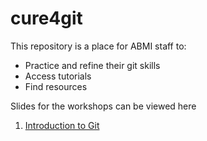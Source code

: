 # cure4git

This repository is a place for ABMI staff to:

+ Practice and refine their git skills
+ Access tutorials
+ Find resources

Slides for the workshops can be viewed here

1. [Introduction to Git](https://mabecker89.github.io/cure4git/cure4git-intro.html)
